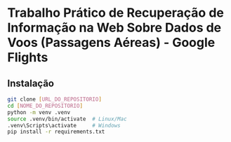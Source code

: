 # Trabalho Prático de Recuperação de Informação na Web Sobre Dados de Voos (Passagens Aéreas) - Google Flights

## Instalação
```bash
git clone [URL_DO_REPOSITORIO]
cd [NOME_DO_REPOSITORIO]
python -m venv .venv
source .venv/bin/activate  # Linux/Mac
.venv\Scripts\activate     # Windows
pip install -r requirements.txt
```